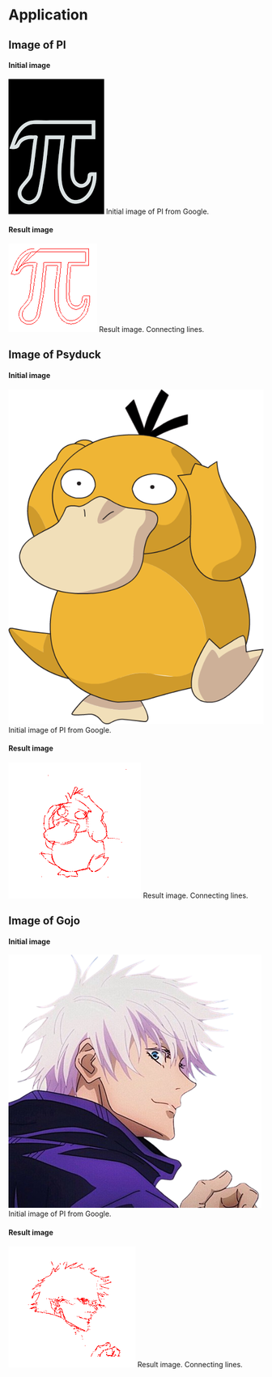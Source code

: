 # Application

## Image of PI
#### Initial image
![PI result](drawing/pictures/pi_try.png)
Initial image of PI from Google.
#### Result image
![PI result](drawing/results/pi_result.png)
Result image. Connecting lines.

## Image of Psyduck
#### Initial image
![PI result](drawing/pictures/example.png)
Initial image of PI from Google.
#### Result image
![PI result](drawing/results/psyduck.png)
Result image. Connecting lines.

## Image of Gojo
#### Initial image
![PI result](drawing/pictures/gojo.png)
Initial image of PI from Google.
#### Result image
![PI result](drawing/results/gojo_result.png)
Result image. Connecting lines.
